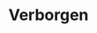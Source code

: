---
layout    : page-full
title     : Verborgen
permalink : verborgen/
published : false
visibility: hidden
---